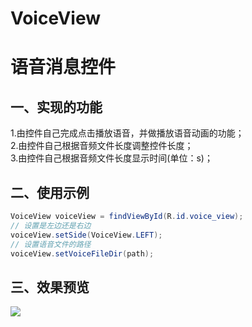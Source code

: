 # VoiceView
语音消息控件
==========

一、实现的功能
----------
1.由控件自己完成点击播放语音，并做播放语音动画的功能；<br>
2.由控件自己根据音频文件长度调整控件长度；<br>
3.由控件自己根据音频文件长度显示时间(单位：s)；<br>

二、使用示例
----------
```Java
VoiceView voiceView = findViewById(R.id.voice_view);
// 设置是左边还是右边
voiceView.setSide(VoiceView.LEFT);
// 设置语音文件的路径
voiceView.setVoiceFileDir(path);
```
三、效果预览
----------
![](https://github.com/weiyalong1025/VoiceView/blob/master/screenshot/S70427-143244.jpg)  

